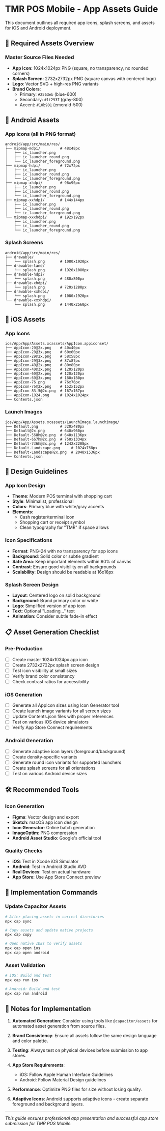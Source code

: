 # TMR POS Mobile - App Assets Guide

This document outlines all required app icons, splash screens, and assets for iOS and Android deployment.

## 📱 Required Assets Overview

### Master Source Files Needed
- **App Icon**: 1024x1024px PNG (square, no transparency, no rounded corners)
- **Splash Screen**: 2732x2732px PNG (square canvas with centered logo)
- **Logo**: Vector SVG + high-res PNG variants
- **Brand Colors**: 
  - Primary: `#2563eb` (blue-600)
  - Secondary: `#1f2937` (gray-800)
  - Accent: `#10b981` (emerald-500)

## 🤖 Android Assets

### App Icons (all in PNG format)
```
android/app/src/main/res/
├── mipmap-mdpi/         # 48x48px
│   ├── ic_launcher.png
│   ├── ic_launcher_round.png
│   └── ic_launcher_foreground.png
├── mipmap-hdpi/         # 72x72px
│   ├── ic_launcher.png
│   ├── ic_launcher_round.png
│   └── ic_launcher_foreground.png
├── mipmap-xhdpi/        # 96x96px
│   ├── ic_launcher.png
│   ├── ic_launcher_round.png
│   └── ic_launcher_foreground.png
├── mipmap-xxhdpi/       # 144x144px
│   ├── ic_launcher.png
│   ├── ic_launcher_round.png
│   └── ic_launcher_foreground.png
└── mipmap-xxxhdpi/      # 192x192px
    ├── ic_launcher.png
    ├── ic_launcher_round.png
    └── ic_launcher_foreground.png
```

### Splash Screens
```
android/app/src/main/res/
├── drawable/
│   └── splash.png       # 1080x1920px
├── drawable-land/
│   └── splash.png       # 1920x1080px
├── drawable-hdpi/
│   └── splash.png       # 480x800px
├── drawable-xhdpi/
│   └── splash.png       # 720x1280px
├── drawable-xxhdpi/
│   └── splash.png       # 1080x1920px
└── drawable-xxxhdpi/
    └── splash.png       # 1440x2560px
```

## 🍎 iOS Assets

### App Icons
```
ios/App/App/Assets.xcassets/AppIcon.appiconset/
├── AppIcon-20@2x.png    # 40x40px
├── AppIcon-20@3x.png    # 60x60px
├── AppIcon-29@2x.png    # 58x58px
├── AppIcon-29@3x.png    # 87x87px
├── AppIcon-40@2x.png    # 80x80px
├── AppIcon-40@3x.png    # 120x120px
├── AppIcon-60@2x.png    # 120x120px
├── AppIcon-60@3x.png    # 180x180px
├── AppIcon-76.png       # 76x76px
├── AppIcon-76@2x.png    # 152x152px
├── AppIcon-83.5@2x.png  # 167x167px
├── AppIcon-1024.png     # 1024x1024px
└── Contents.json
```

### Launch Images
```
ios/App/App/Assets.xcassets/LaunchImage.launchimage/
├── Default.png          # 320x480px
├── Default@2x.png       # 640x960px
├── Default-568h@2x.png  # 640x1136px
├── Default-667h@2x.png  # 750x1334px
├── Default-736h@3x.png  # 1242x2208px
├── Default-Landscape.png     # 1024x768px
├── Default-Landscape@2x.png  # 2048x1536px
└── Contents.json
```

## 🎨 Design Guidelines

### App Icon Design
- **Theme**: Modern POS terminal with shopping cart
- **Style**: Minimalist, professional
- **Colors**: Primary blue with white/gray accents
- **Elements**: 
  - Cash register/terminal icon
  - Shopping cart or receipt symbol
  - Clean typography for "TMR" if space allows

### Icon Specifications
- **Format**: PNG-24 with no transparency for app icons
- **Background**: Solid color or subtle gradient
- **Safe Area**: Keep important elements within 80% of canvas
- **Contrast**: Ensure good visibility on all backgrounds
- **Scalability**: Design should be readable at 16x16px

### Splash Screen Design
- **Layout**: Centered logo on solid background
- **Background**: Brand primary color or white
- **Logo**: Simplified version of app icon
- **Text**: Optional "Loading..." text
- **Animation**: Consider subtle fade-in effect

## 📋 Asset Generation Checklist

### Pre-Production
- [ ] Create master 1024x1024px app icon
- [ ] Create 2732x2732px splash screen design
- [ ] Test icon visibility at small sizes
- [ ] Verify brand color consistency
- [ ] Check contrast ratios for accessibility

### iOS Generation
- [ ] Generate all AppIcon sizes using Icon Generator tool
- [ ] Create launch image variants for all screen sizes
- [ ] Update Contents.json files with proper references
- [ ] Test on various iOS device simulators
- [ ] Verify App Store Connect requirements

### Android Generation
- [ ] Generate adaptive icon layers (foreground/background)
- [ ] Create density-specific variants
- [ ] Generate round icon variants for supported launchers
- [ ] Create splash screens for all orientations
- [ ] Test on various Android device sizes

## 🛠️ Recommended Tools

### Icon Generation
- **Figma**: Vector design and export
- **Sketch**: macOS app icon design
- **Icon Generator**: Online batch generation
- **ImageOptim**: PNG compression
- **Android Asset Studio**: Google's official tool

### Quality Checks
- **iOS**: Test in Xcode iOS Simulator
- **Android**: Test in Android Studio AVD
- **Real Devices**: Test on actual hardware
- **App Store**: Use App Store Connect preview

## 🚀 Implementation Commands

### Update Capacitor Assets
```bash
# After placing assets in correct directories
npx cap sync

# Copy assets and update native projects
npx cap copy

# Open native IDEs to verify assets
npx cap open ios
npx cap open android
```

### Asset Validation
```bash
# iOS: Build and test
npx cap run ios

# Android: Build and test  
npx cap run android
```

## 📝 Notes for Implementation

1. **Automated Generation**: Consider using tools like `@capacitor/assets` for automated asset generation from source files.

2. **Brand Consistency**: Ensure all assets follow the same design language and color palette.

3. **Testing**: Always test on physical devices before submission to app stores.

4. **App Store Requirements**: 
   - iOS: Follow Apple Human Interface Guidelines
   - Android: Follow Material Design guidelines

5. **Performance**: Optimize PNG files for size without losing quality.

6. **Adaptive Icons**: Android supports adaptive icons - create separate foreground and background layers.

---

*This guide ensures professional app presentation and successful app store submission for TMR POS Mobile.*
